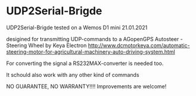 # UDP2Serial-Brigde

UDP2Serial-Brigde tested on a Wemos D1 mini 21.01.2021

desigined for transmitting UDP-commands to a AGopenGPS Autosteer - Steering Wheel by Keya Electron http://www.dcmotorkeya.com/automatic-steering-motor-for-agricultural-machinery-auto-driving-system.html

For converting the signal a RS232MAX-converter is needed too.

It schould also work with any other kind of commands

NO GUARANTEE, NO WARRANTY!!!! Improvements are welcome!
